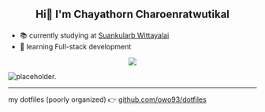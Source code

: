 ## <p align='center'>Hi👋 I'm Chayathorn Charoenratwutikal</p>

- 📚 currently studying at [Suankularb Wittayalai](http://www.mysk.school)
- 🌱 learning Full-stack development

<p align="center">
  <a href="https://skillicons.dev">
    <img src="https://skillicons.dev/icons?i=linux,git,docker,arduino,raspberrypi,py,cpp,gcp,figma,ts,js,nodejs,nextjs,nuxtjs,neovim" />
  </a>
</p>

<picture>
  <source media="(prefers-color-scheme: dark)" srcset="https://github-readme-stats.vercel.app/api?username=owo93&show_icons=true&theme=dark">
  <source media="(prefers-color-scheme: light)" srcset="https://github-readme-stats.vercel.app/api?username=owo93&show_icons=true&theme=light">
  <img alt="placeholder." src="https://github-readme-stats.vercel.app/api?username=owo93&show_icons=true&theme=light">
</picture>

---

my dotfiles (poorly organized) 👉 [github.com/owo93/dotfiles](https://github.com/owo93/dotfiles)
